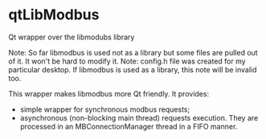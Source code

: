 qtLibModbus
===========

Qt wrapper over the libmodubs library

Note: So far libmodbus is used not as a library but some files are pulled out of it. It won't be hard to modify it.
Note: config.h file was created for my particular desktop. If libmodbus is used as a library, this note will be invalid too.

This wrapper makes libmodbus more Qt friendly. It provides:
- simple wrapper for synchronous modbus requests;
- asynchronous (non-blocking main thread) requests execution. They are processed in an MBConnectionManager thread in a FIFO manner. 
